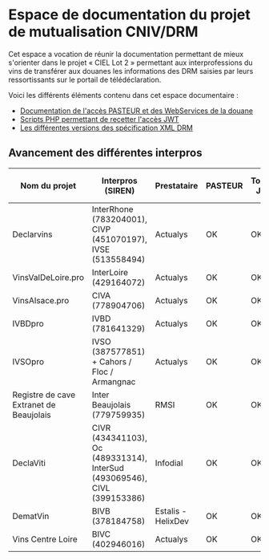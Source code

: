 #  Espace de documentation du projet de mutualisation CNIV/DRM

Cet espace a vocation de réunir la documentation permettant de mieux s'orienter dans le projet « CIEL Lot 2 » permettant aux interprofessions du vins de transférer aux douanes les informations des DRM saisies par leurs ressortissants sur le portail de télédéclaration.

Voici les différents éléments contenu dans cet espace documentaire :
 - [Documentation de l'accès PASTEUR et des WebServices de la douane](webservice-douanes/)
 - [Scripts PHP permettant de recetter l'accès JWT](oauth/)
 - [Les différentes versions des spécification XML DRM](webservice-douanes/DRMXML)

##  Avancement des différentes interpros

| Nom du projet | Interpros (SIREN)      | Prestataire |  PASTEUR | Tocken JWT  | XML DRM recetté | SEED | Recette VDI | XML en Prod | Retour XML | URL du projet |
|---------------|-----------------|-------------|----------|-------------|-----------------|------|-------------|-------------|------------|---------------|
| Declarvins    | InterRhone (783204001), CIVP (451070197), IVSE (513558494) | Actualys | OK   | OK          | OK              | OK   | OK          | OK          | OK          | [declarvins.net](http://declarvins.net/) |
| VinsValDeLoire.pro | InterLoire (429164072)        | Actualys | OK  | OK          | OK              | OK   | OK          | OK          | OK           | [vinsvaldeloire.pro](http://vinsvaldeloire.pro) |
| VinsAlsace.pro| CIVA (778904706)                  | Actualys | OK   | OK          | OK              | OK   | OK            |             |            | [vinsalsace.pro](http://vinsalsace.pro)  |
| IVBDpro       | IVBD (781641329)       | Actualys | OK   | OK          | OK              | OK   |  OK         | OK            | OK           | [ivbdpro.fr](http://ivbdpro.fr) |
| IVSOpro       | IVSO (387577851) + Cahors / Floc / Armangnac| Actualys |OK| OK     | OK              | OK   |  OK         | OK             | OK           | [ivsopro.com](http://ivsopro.com) |
| Registre de cave Extranet de Beaujolais | Inter Beaujolais (779759935) |  RMSI| OK |OK| OK | OK | OK   | OK    | OK     | [extranet.beaujolais.com](http://extranet.beaujolais.com/)  |
| DeclaViti     | CIVR (434341103), Oc (489331314), InterSud (493069546), CIVL (399153386)     | Infodial | OK    |   OK       |       OK       |  OK   | OK          | OK          | OK         | [declaviti.fr](https://declaviti.fr/)|
| DematVin      | BIVB  (378184758)        | Estalis - HelixDev| OK    | OK         | OK  | OK  | OK   | OK  | OK  | [extranet.bivb.com](https://extranet.bivb.com/)   |
| Vins Centre Loire      | BIVC  (402946016)        |  Actualys | OK    | OK         | OK  | OK  | OK   |   |   | [declaration.vins-centre-loire.com](https://declaration.vins-centre-loire.com/)   |
